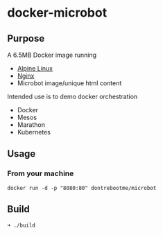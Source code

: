 docker-microbot
======================

## Purpose
A 6.5MB Docker image running
- [Alpine Linux](https://github.com/gliderlabs/docker-alpine)
- [Nginx](http://nginx.org/)
- Microbot image/unique html content

Intended use is to demo docker orchestration
- Docker
- Mesos
- Marathon
- Kubernetes

## Usage
### From your machine
```
docker run -d -p "8080:80" dontrebootme/microbot
```

## Build
```
➜ ./build
```
